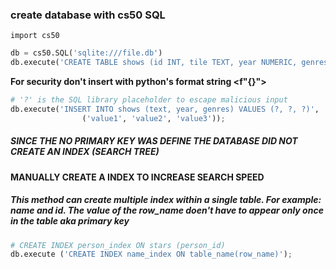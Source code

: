 ### __create database with cs50 SQL__
```pyton
import cs50
```
```python
db = cs50.SQL('sqlite:///file.db')
db.execute('CREATE TABLE shows (id INT, tile TEXT, year NUMERIC, genres TEXT)')
```

**For security don't insert with python's format string <f"{}">**
```python
# '?' is the SQL library placeholder to escape malicious input
db.execute('INSERT INTO shows (text, year, genres) VALUES (?, ?, ?)',
                ('value1', 'value2', 'value3')); 
```

##### __SINCE THE NO PRIMARY KEY WAS DEFINE THE DATABASE DID NOT CREATE AN INDEX (SEARCH TREE)__
#### __MANUALLY CREATE A INDEX TO INCREASE SEARCH SPEED__

##### __This method can create multiple index within a single table. For example: name and id. The value of the row_name doen't have to appear only once in the table aka primary key__

```python
# CREATE INDEX person_index ON stars (person_id) 
db.execute ('CREATE INDEX name_index ON table_name(row_name)'); 
```